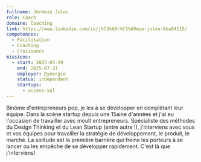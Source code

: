 ```yaml
---
fullname: Jérémie Julou
role: Coach
domaine: Coaching
link: https://www.linkedin.com/in/j%C3%A9r%C3%A9mie-julou-6ba94115/
competences:
  - Facilitation
  - Coaching
  - Croissance
missions:
  - start: 2025-03-29
    end: 2025-07-31
    employer: Dynergie
    status: independent
    startups:
      - access-sol
---
```

Binôme d'entrepreneurs pop, je les à se développer en complétant leur équipe.
Dans la scène startup depuis une 15aine d'années et j'ai eu l'occasion de travailler avec moult entrepreneurs. 
Spécialiste des méthodes du Design Thinking et du Lean Startup (entre autre !), j'interviens avec vous et vos équipes pour travailler la stratégie de développement, le produit, le marché. 
La solitude est la première barrière qui freine les porteurs à se lancer ou les empêche de se développer rapidement.
C'est là que j'interviens! 
